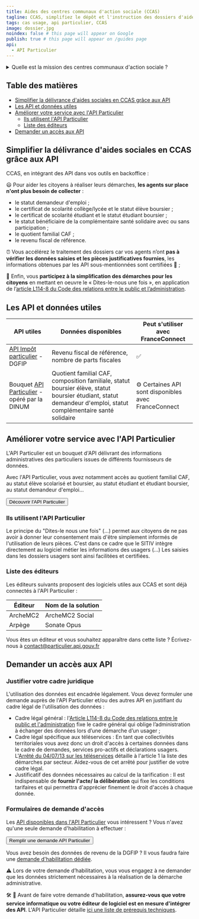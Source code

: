 ```yaml
---
title: Aides des centres communaux d'action sociale (CCAS)
tagline: CCAS, simplifiez le dépôt et l'instruction des dossiers d'aides sociales grâce à l'API Particulier.
tags: cas usage, api particulier, CCAS
image: dossier.jpg
noindex: false # this page will appear on Google
publish: true # this page will appear on /guides page
api:
  - API Particulier
---
```


<details>
   <summary>Quelle est la mission des centres communaux d'action sociale ?</summary>

Les centres communaux d'action sociale (CCAS) sont amenés à instruire de nombreux dossiers d'obtention d'aide sociale pour leurs usagers : aide sociale légale, aide alimentaire, chèque énergie, aide au bus, etc..

Ces dossiers utilisent généralement les données d’état-civil, l'adresse, le quotient familial de la Caisse d’allocations familiales (CAF), la composition du foyer, l'avis d'imposition.

</details>


## Table des matières

- [Simplifier la délivrance d'aides sociales en CCAS grâce aux API](#simplifier-la-délivrance-daides-sociales-en-ccas-grâce-aux-api)
- [Les API et données utiles](#les-api-et-données-utiles)
- [Améliorer votre service avec l'API Particulier](#améliorer-votre-service-avec-lapi-particulier)
  - [Ils utilisent l'API Particulier](#ils-utilisent-lapi-particulier)
  - [Liste des éditeurs](#liste-des-éditeurs)
- [Demander un accès aux API](#demander-un-accès-aux-api)

## Simplifier la délivrance d'aides sociales en CCAS grâce aux API

CCAS, en intégrant des API dans vos outils en backoffice :

😃 Pour aider les citoyens à réaliser leurs démarches, **les agents sur place n'ont plus besoin de collecter** :
   - le statut demandeur d'emploi  ;
   - le certificat de scolarité collège/lycée et le statut élève boursier ;
   - le certificat de scolarité étudiant et le statut étudiant boursier ;
   - le statut bénéficiaire de la complémentaire santé solidaire avec ou sans participation ;
   - le quotient familial CAF ;
   - le revenu fiscal de référence.


⏰ Vous accélérez le traitement des dossiers car vos agents n’ont **pas à vérifier les données saisies et les pièces justificatives fournies**, les informations obtenues par les API sous-mentionnées sont certifiées 🔎 ;

🎯 Enfin, vous **participez à la simplification des démarches pour les citoyens** en mettant en oeuvre le « Dites-le-nous une fois », en application de l’[article L114-8 du Code des relations entre le public et l’administration](https://www.legifrance.gouv.fr/codes/article_lc/LEGIARTI000045213315).



## Les API et données utiles

| API utiles | Données disponibles |  Peut s'utiliser avec FranceConnect |
| --- | --- | --- |
| [API Impôt particulier](/les-api/impot-particulier) - DGFIP | Revenu fiscal de référence, nombre de parts fiscales | ✅ |
| Bouquet [API Particulier](https://particulier.api.gouv.fr/catalogue) - opéré par la DINUM | Quotient familial CAF, composition familiale, statut boursier élève, statut boursier étudiant, statut demandeur d'emploi, statut complémentaire santé solidaire| ⚙️ Certaines API sont disponibles avec FranceConnect |


## Améliorer votre service avec l'API Particulier

L'API Particulier est un bouquet d'API délivrant des informations administratives des particuliers issues de différents fournisseurs de données.

Avec l'API Particulier, vous avez notamment accès au quotient familial CAF, au statut élève scolarisé et boursier, au statut étudiant et étudiant boursier, au statut demandeur d'emploi...

<Button href="https://particulier.api.gouv.fr/catalogue">Découvrir l'API Particulier</Button>

### Ils utilisent l'API Particulier

<Quote logo="/images/guides/sitiv.png" link='https://www.sitiv.fr/Actualites/L-action-sociale-des-villes-du-SITIV-integre-le-dispositif-Dites-le-nous-une-fois' who='Le SITIV' title='membre du réseau Déclic'>
Le principe du "Dites-le nous une fois" (...) permet aux citoyens de ne pas avoir à donner leur consentement mais d'être simplement informés de l'utilisation de leurs pièces.
C'est dans ce cadre que le SITIV intègre directement au logiciel métier les informations des usagers (...) Les saisies dans les dossiers usagers sont ainsi facilitées et certifiées.
</Quote>

### Liste des éditeurs

Les éditeurs suivants proposent des logiciels utiles aux CCAS et sont déjà connectés à l'API Particulier :

| Éditeur | Nom de la solution       |
| ------- | ------------------------ |
| ArcheMC2| ArcheMC2 Social          |
| Arpège  | Sonate Opus              |

Vous êtes un éditeur et vous souhaitez apparaître dans cette liste ? Écrivez-nous à [contact@particulier.api.gouv.fr](mailto:contact@particulier.api.gouv.fr)



## Demander un accès aux API

### Justifier votre cadre juridique

L'utilisation des données est encadrée légalement. Vous devez formuler une demande auprès de l'API Particulier et/ou des autres API en justifiant du cadre légal de l'utilisation des données :
- Cadre légal général : l'[Article L114-8 du Code des relations entre le public et l'administration](https://www.legifrance.gouv.fr/codes/article_lc/LEGIARTI000045213315) fixe le cadre général qui oblige l’administration à échanger des données lors d’une démarche d’un usager ;
- Cadre légal spécifique aux téléservices : En tant que collectivités territoriales vous avez donc un droit d'accès à certaines données dans le cadre de demandes, services pro-actifs et déclarations usagers. 
L'[Arrêté du 04/07/13 sur les téléservices](https://www.legifrance.gouv.fr/loda/id/JORFTEXT000027697207/#:~:text=Dans%20les%20r%C3%A9sum%C3%A9s-,Arr%C3%AAt%C3%A9%20du%204%20juillet%202013%20autorisant%20la%20mise%20en%20%C5%93uvre,publiques%20locales%20dont%20ils%20sont) détaille à l'article 1 la liste des démarches par secteur. Aidez-vous de cet arrêté pour justifier de votre cadre légal.
- Justificatif des données nécessaires au calcul de la tarification : Il est indispensable de **fournir l'acte/ la délibération** qui fixe les conditions tarifaires et qui permettra d'apprécier finement le droit d'accès à chaque donnée.

### Formulaires de demande d'accès

Les [API disponibles dans l'API Particulier](https://particulier.api.gouv.fr/catalogue) vous intéressent ? Vous n'avez qu'une seule demande d'habilitation à effectuer : 

<Button href="https://datapass.api.gouv.fr/api-particulier?demarche=ccas">Remplir une demande API Particulier</Button>

Vous avez besoin des données de revenu de la DGFIP ? Il vous faudra faire une [demande d'habilitation dédiée](/les-api/impot-particulier).

⚠️ Lors de votre demande d’habilitation, vous vous engagez à ne demander que les données strictement nécessaires à la réalisation de la démarche administrative.

🛠 🧰 Avant de faire votre demande d'habilitation, **assurez-vous que votre service informatique ou votre éditeur de logiciel est en mesure d'intégrer des API**. L'API Particulier détaille [ici une liste de prérequis techniques](https://particulier.api.gouv.fr/developpeurs#prerequis-techniques). 
